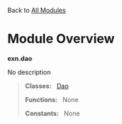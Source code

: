 Back to [All Modules](https://github.com/pyrustic/exn/blob/master/docs/modules/README.md#readme)

# Module Overview

**exn.dao**
 
No description

> **Classes:** &nbsp; [Dao](https://github.com/pyrustic/exn/blob/master/docs/modules/content/exn.dao/content/classes/Dao.md#class-dao)
>
> **Functions:** &nbsp; None
>
> **Constants:** &nbsp; None
